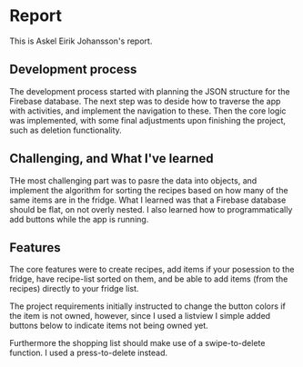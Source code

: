 # Report

This is Askel Eirik Johansson's report.

## Development process

The development process started with planning
the JSON structure for the Firebase database.
The next step was to deside how to traverse the app
with activities, and implement the navigation to these.
Then the core logic was implemented, with some final adjustments
upon finishing the project, such as deletion functionality.

## Challenging, and What I've learned

THe most challenging part was to pasre the data into
objects, and implement the algorithm for sorting the 
recipes based on how many of the same items are in the 
fridge.
What I learned was that a Firebase database should be
flat, on not overly nested.
I also learned how to programmatically add buttons
while the app is running.

## Features

The core features were to create recipes,
add items if your posession to the fridge, 
have recipe-list sorted on them,
and be able to add items (from the recipes) directly
to your fridge list.

The project requirements initially instructed to change the button colors if the item is not owned,
however, since I used a listview I simple added buttons below to indicate items not being owned yet.

Furthermore the shopping list should make use of a swipe-to-delete function.
I used a press-to-delete instead.
